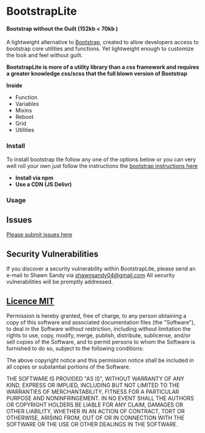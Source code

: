 # BootstrapLite

#### Bootstrap without the Guilt (152kb < 70kb )

A lightweight alternative to <a href="https://getbootstrap.com" target="_blank">Bootstrap</a>, created to allow developers access to bootstrap core utilities and functions. Yet lightweight enough to customize the look and feel without guilt.

**BootstrapLite is more of a utility library than a css framework and requires a greater knowledge css/scss that the full blown version of Bootstrap**

**Inside**

- Function
- Variables
- Mixins
- Reboot
- Grid
- Utilities

### Install

To install bootstrap lite follow any one of the options below or you can very well roll your own just follow the instructions the <a href="https://getbootstrap.com/docs/4.2/getting-started/theming/#importing" target="_blank"> bootstrap instructions here </a>

- **Install via npm**
- **Use a CDN (JS Delivr)**

### Usage



## Issues

[Please submit issues here](https://github.com/shawn-sandy/blacktie/issues)

## Security Vulnerabilities
If you discover a security vulnerability within BootstrapLite, please send an e-mail to Shawn Sandy via shawnsandy04@gmail.com All security vulnerabilities will be promptly addressed.

## [Licence MIT](https://opensource.org/licenses/MIT)

Permission is hereby granted, free of charge, to any person obtaining a copy of this software and associated documentation files (the "Software"), to deal in the Software without restriction, including without limitation the rights to use, copy, modify, merge, publish, distribute, sublicense, and/or sell copies of the Software, and to permit persons to whom the Software is furnished to do so, subject to the following conditions:

The above copyright notice and this permission notice shall be included in all copies or substantial portions of the Software.

THE SOFTWARE IS PROVIDED "AS IS", WITHOUT WARRANTY OF ANY KIND, EXPRESS OR IMPLIED, INCLUDING BUT NOT LIMITED TO THE WARRANTIES OF MERCHANTABILITY, FITNESS FOR A PARTICULAR PURPOSE AND NONINFRINGEMENT. IN NO EVENT SHALL THE AUTHORS OR COPYRIGHT HOLDERS BE LIABLE FOR ANY CLAIM, DAMAGES OR OTHER LIABILITY, WHETHER IN AN ACTION OF CONTRACT, TORT OR OTHERWISE, ARISING FROM, OUT OF OR IN CONNECTION WITH THE SOFTWARE OR THE USE OR OTHER DEALINGS IN THE SOFTWARE.

